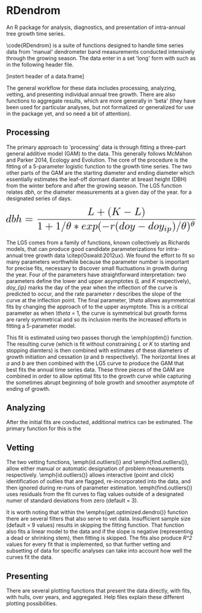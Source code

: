 # RDendrom
An R package for analysis, diagnostics, and presentation of intra-annual tree growth time series.

\code{RDendrom} is a suite of functions designed to handle time series data from 'manual' dendrometer band measurements conducted intensively through the growing season. The data enter in a set 'long' form with such as in the following header file.

[instert header of a data.frame]

The general workflow for these data includes processing, analyzing, vetting, and presenting individual annual tree growth. There are also functions to aggregate results, which are more generally in 'beta' (they have been used for particular analyses, but not formalized or generalized for use in the package yet, and so need a bit of attention).

## Processing

The primary approach to 'processing' data is through fitting a three-part general additive model (GAM) to the data. This generally follows McMahon and Parker 2014, Ecology and Evolution. The core of the procedure is the fitting of a 5-parameter logistic function to the growth time series. The two other parts of the GAM are the starting diameter and ending diameter which essentially estimates the leaf-off dormant diamter at breast height (DBH) from the winter before and after the growing season. The LG5 function relates *dbh*, or the diameter measurements at a given day of the year.  for a designated series of days.

![](LG5.png)

The LG5 comes from a family of functions, known collectively
as Richards models, that can produce good candidate parameterizations for intra-
annual tree growth data \citep{Oswald:2012ux}. We found the effort to fit so many parameters worthwhile
because the parameter number is important for precise fits, necessary to
discover small fluctuations in growth during the year.  Four of the parameters
have straightforward interpretation: two parameters define the lower and upper
asymptotes (*L* and *K* respectively), *doy_{ip}* marks the day of the year
when the inflection of the curve is predicted to occur, and the rate parameter
*r* describes the slope of the curve at the inflection point. The final
parameter, *\theta* allows asymmetrical fits by changing the approach of to
the upper asymptote. This is a critical parameter as when *\theta* = 1, the
curve is symmetrical but growth forms are rarely symmetrical and so its
inclusion merits the increased efforts in fitting a 5-parameter model.  

This fit is estimated using two passes thorugh the \emph{optim()} function.  The resulting curve (which is fit without constraining *L* or *K* to starting and stopping diamters) is then combined with estimates of these diameters of growth initiation and cessation (*a* and *b* respectively). The horizontal lines at *a* and *b* are then combined with the LG5 curve to produce the GAM that best fits the annual time series data. These three pieces of the GAM are combined in order to allow optimal fits to the growth curve while capturing the sometimes abrupt beginning of bole growth and smoother asymptote of ending of growth. 

## Analyzing

After the initial fits are conducted, additional metrics can be estimated. The primary function for this is the 

## Vetting

The two vetting functions, \emph{id.outliers()} and \emph{find.outliers()}, allow either manual or automatic designation of problem measurements respectively. \emph{id.outliers()} allows interactive (point and click) identification of outlies that are flagged, re-incorporated into the data, and then ignored during re-runs of parameter estimation. \emph{find.outliers()} uses residuals from the fit curves to flag values outside of a designated numer of standard deviations from zero (default = 3). 

It is worth noting that within the \emphs{get.optimized.dendro()} function there are several filters that also serve to vet data. Insufficient sample size (default = 9 values) results in skipping the fitting function. That function also fits a linear model to the data and if the slope is negative (representing a dead or shrinking stem), then fitting is skipped. The fits also produce *R^2* values for every fit that is implemented, so that further vetting and subsetting of data for specific analyses can take into account how well the curves fit the data.

## Presenting

There are several plotting functions that present the data directly, with fits, with hulls, over years, and aggregated. Help files explain these different plotting possibilities.
